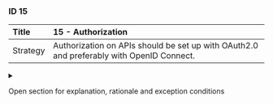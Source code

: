 ### ID 15

| Title    | __15 - Authorization__ |
| :----    | :---------- |
| Strategy | Authorization on APIs should be set up with OAuth2.0 and preferably with OpenID Connect. |

<details><summary>

Open section for explanation, rationale and exception conditions 

</summary>

#### Explanation

OAuth2 is used for authorization on APIs. An Access token is used to grant access to a Resource server (API). [IETF standard OAuth2](https://tools.ietf.org/html/rfc6749)

OpenID Connect is for authenticating users. OpenID Connect is a standard on top of OAuth2. However, OAuth2 does not describe how user authentication should take place. That is why OpenID Connect is recommended. [IETF standard OpenID Connect](https://openid.net/specs/openid-connect-core-1_0.html)

PKCE is a standard to enable the Authorization code flow for public clients. [RFC](https://tools.ietf.org/html/rfc7636)

OpenID Connect and OAuth2 contain multiple flows and grant types. The following are recommended:
+ Authorization code flow with PKCE when a user logs in;
+ Client credentials grant for application to application authorization.

JWT access tokens are recommended to be able to do validation at Resource server (API) level without dependency on an authorization server. [IETF draft JWT Access token](https://tools.ietf.org/html/draft-ietf-oauth-access-token-jwt-02)

#### Rationale

Securing sensitive data within APIs is essential. OpenID Connect and OAuth2 are API security standards that are recognized and supported worldwide. By using market standards, parties that want access to APIs can easily and securely connect to them.

#### Exceptions

None.

</details>

